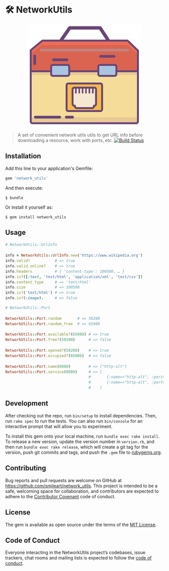 # 🛠 NetworkUtils

<p align="center">
  <img width="360" title="logo" src ="./img/network_utils.png" />
</p>

> A set of convenient network utils utils to get URL info before downloading a resource, work with ports, etc.
> [![Build Status](https://travis-ci.org/smileart/network_utils.svg?branch=master)](https://travis-ci.org/smileart/network_utils)

## Installation

Add this line to your application's Gemfile:

```ruby
gem 'network_utils'
```

And then execute:

    $ bundle

Or install it yourself as:

    $ gem install network_utils

## Usage

```ruby
# NetworkUtils::UrlInfo

info = NetworkUtils::UrlInfo.new('https://www.wikipedia.org')
info.valid?           # => true
info.valid_online?    # => true
info.headers          # { 'content-type': 100500, … }
info.is?([:text, 'text/html', 'application/xml', 'text/csv'])
info.content_type     # => 'text/html'
info.size             # => 100500
info.is?('text/html') # => true
info.is?(:image).     # => false
```

```ruby
# NetworkUtils::Port

NetworkUtils::Port.random       # => 50200
NetworkUtils::Port.random_free  # => 65000

NetworkUtils::Port.available?(65000) # => true
NetworkUtils::Port.free?(50200)      # => false

NetworkUtils::Port.opened?(50200)    # => true
NetworkUtils::Port.occupied?(65000)  # => false

NetworkUtils::Port.name(8080)        # => ["http-alt"]
NetworkUtils::Port.service(8080)     # => [
                                     #       {:name=>"http-alt", :port=>8080, :protocol=>:udp, :description=>"HTTP Alternate (see port 80)"},
                                     #       {:name=>"http-alt", :port=>8080, :protocol=>:tcp, :description=>"HTTP Alternate (see port 80)"}
                                     #    ]
```

## Development

After checking out the repo, run `bin/setup` to install dependencies. Then, run `rake spec` to run the tests. You can also run `bin/console` for an interactive prompt that will allow you to experiment.

To install this gem onto your local machine, run `bundle exec rake install`. To release a new version, update the version number in `version.rb`, and then run `bundle exec rake release`, which will create a git tag for the version, push git commits and tags, and push the `.gem` file to [rubygems.org](https://rubygems.org).

## Contributing

Bug reports and pull requests are welcome on GitHub at https://github.com/smileart/network_utils. This project is intended to be a safe, welcoming space for collaboration, and contributors are expected to adhere to the [Contributor Covenant](http://contributor-covenant.org) code of conduct.

## License

The gem is available as open source under the terms of the [MIT License](https://opensource.org/licenses/MIT).

## Code of Conduct

Everyone interacting in the NetworkUtils project’s codebases, issue trackers, chat rooms and mailing lists is expected to follow the [code of conduct](https://github.com/smileart/network_utils/blob/master/CODE_OF_CONDUCT.md).
